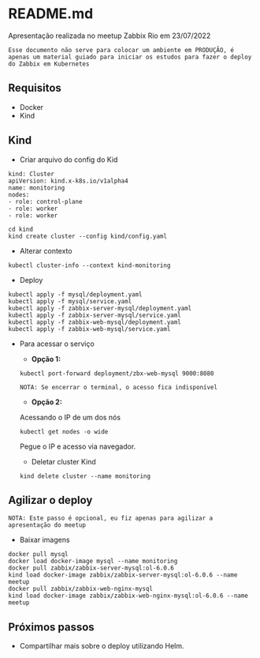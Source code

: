 # README.md

Apresentação realizada no meetup Zabbix Rio em 23/07/2022

`Esse documento não serve para colocar um ambiente em PRODUÇÃO, é apenas um material guiado para iniciar os estudos para fazer o deploy do Zabbix em Kubernetes`


## Requisitos

- Docker
- Kind

## Kind

- Criar arquivo do config do Kid

```
kind: Cluster
apiVersion: kind.x-k8s.io/v1alpha4
name: monitoring
nodes:
- role: control-plane
- role: worker
- role: worker
```

```
cd kind
kind create cluster --config kind/config.yaml
```

- Alterar contexto 

```
kubectl cluster-info --context kind-monitoring
```

- Deploy


```
kubectl apply -f mysql/deployment.yaml
kubectl apply -f mysql/service.yaml
kubectl apply -f zabbix-server-mysql/deployment.yaml
kubectl apply -f zabbix-server-mysql/service.yaml
kubectl apply -f zabbix-web-mysql/deployment.yaml
kubectl apply -f zabbix-web-mysql/service.yaml
```

- Para acessar o serviço

    - **Opção 1:**

    ```
    kubectl port-forward deployment/zbx-web-mysql 9000:8080
    ```
    `NOTA: Se encerrar o terminal, o acesso fica indisponível`

    - **Opção 2:**

    Acessando o IP de um dos nós

    ```
    kubectl get nodes -o wide
    ```

    Pegue o IP e acesso via navegador.

    - Deletar cluster Kind

    ```
    kind delete cluster --name monitoring
    ```

## Agilizar o deploy

`NOTA: Este passo é opcional, eu fiz apenas para agilizar a apresentação do meetup`

- Baixar imagens

```
docker pull mysql
docker load docker-image mysql --name monitoring
docker pull zabbix/zabbix-server-mysql:ol-6.0.6
kind load docker-image zabbix/zabbix-server-mysql:ol-6.0.6 --name meetup
docker pull zabbix/zabbix-web-nginx-mysql
kind load docker-image zabbix/zabbix-web-nginx-mysql:ol-6.0.6 --name meetup
```

## Próximos passos

- Compartilhar mais sobre o deploy utilizando Helm.

